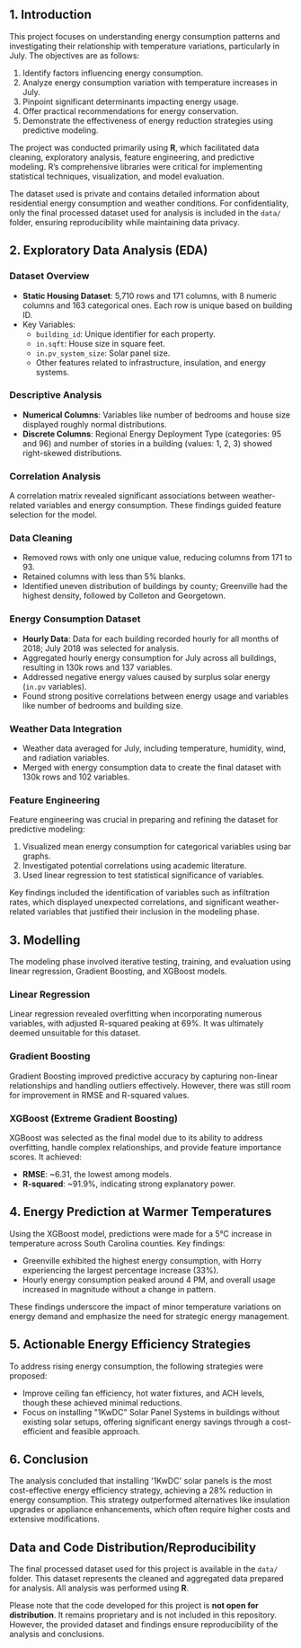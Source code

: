 
## 1. Introduction

This project focuses on understanding energy consumption patterns and investigating their relationship with temperature variations, particularly in July. The objectives are as follows:
1. Identify factors influencing energy consumption.
2. Analyze energy consumption variation with temperature increases in July.
3. Pinpoint significant determinants impacting energy usage.
4. Offer practical recommendations for energy conservation.
5. Demonstrate the effectiveness of energy reduction strategies using predictive modeling.

The project was conducted primarily using **R**, which facilitated data cleaning, exploratory analysis, feature engineering, and predictive modeling. R’s comprehensive libraries were critical for implementing statistical techniques, visualization, and model evaluation.

The dataset used is private and contains detailed information about residential energy consumption and weather conditions. For confidentiality, only the final processed dataset used for analysis is included in the `data/` folder, ensuring reproducibility while maintaining data privacy.

## 2. Exploratory Data Analysis (EDA)

### Dataset Overview
- **Static Housing Dataset**: 5,710 rows and 171 columns, with 8 numeric columns and 163 categorical ones. Each row is unique based on building ID.
- Key Variables: 
  - `building_id`: Unique identifier for each property.
  - `in.sqft`: House size in square feet.
  - `in.pv_system_size`: Solar panel size.
  - Other features related to infrastructure, insulation, and energy systems.

### Descriptive Analysis
- **Numerical Columns**: Variables like number of bedrooms and house size displayed roughly normal distributions.
- **Discrete Columns**: Regional Energy Deployment Type (categories: 95 and 96) and number of stories in a building (values: 1, 2, 3) showed right-skewed distributions.

### Correlation Analysis
A correlation matrix revealed significant associations between weather-related variables and energy consumption. These findings guided feature selection for the model.

### Data Cleaning
- Removed rows with only one unique value, reducing columns from 171 to 93.
- Retained columns with less than 5% blanks.
- Identified uneven distribution of buildings by county; Greenville had the highest density, followed by Colleton and Georgetown.

### Energy Consumption Dataset
- **Hourly Data**: Data for each building recorded hourly for all months of 2018; July 2018 was selected for analysis.
- Aggregated hourly energy consumption for July across all buildings, resulting in 130k rows and 137 variables.
- Addressed negative energy values caused by surplus solar energy (`in.pv` variables).
- Found strong positive correlations between energy usage and variables like number of bedrooms and building size.

### Weather Data Integration
- Weather data averaged for July, including temperature, humidity, wind, and radiation variables.
- Merged with energy consumption data to create the final dataset with 130k rows and 102 variables.

### Feature Engineering
Feature engineering was crucial in preparing and refining the dataset for predictive modeling:
1. Visualized mean energy consumption for categorical variables using bar graphs.
2. Investigated potential correlations using academic literature.
3. Used linear regression to test statistical significance of variables.

Key findings included the identification of variables such as infiltration rates, which displayed unexpected correlations, and significant weather-related variables that justified their inclusion in the modeling phase.

## 3. Modelling

The modeling phase involved iterative testing, training, and evaluation using linear regression, Gradient Boosting, and XGBoost models.

### Linear Regression
Linear regression revealed overfitting when incorporating numerous variables, with adjusted R-squared peaking at 69%. It was ultimately deemed unsuitable for this dataset.

### Gradient Boosting
Gradient Boosting improved predictive accuracy by capturing non-linear relationships and handling outliers effectively. However, there was still room for improvement in RMSE and R-squared values.

### XGBoost (Extreme Gradient Boosting)
XGBoost was selected as the final model due to its ability to address overfitting, handle complex relationships, and provide feature importance scores. It achieved:
- **RMSE**: ~6.31, the lowest among models.
- **R-squared**: ~91.9%, indicating strong explanatory power.

## 4. Energy Prediction at Warmer Temperatures

Using the XGBoost model, predictions were made for a 5°C increase in temperature across South Carolina counties. Key findings:
- Greenville exhibited the highest energy consumption, with Horry experiencing the largest percentage increase (33%).
- Hourly energy consumption peaked around 4 PM, and overall usage increased in magnitude without a change in pattern.

These findings underscore the impact of minor temperature variations on energy demand and emphasize the need for strategic energy management.

## 5. Actionable Energy Efficiency Strategies

To address rising energy consumption, the following strategies were proposed:
- Improve ceiling fan efficiency, hot water fixtures, and ACH levels, though these achieved minimal reductions.
- Focus on installing "1KwDC" Solar Panel Systems in buildings without existing solar setups, offering significant energy savings through a cost-efficient and feasible approach.

## 6. Conclusion

The analysis concluded that installing '1KwDC' solar panels is the most cost-effective energy efficiency strategy, achieving a 28% reduction in energy consumption. This strategy outperformed alternatives like insulation upgrades or appliance enhancements, which often require higher costs and extensive modifications.

## Data and Code Distribution/Reproducibility

The final processed dataset used for this project is available in the `data/` folder. This dataset represents the cleaned and aggregated data prepared for analysis. All analysis was performed using **R**. 

Please note that the code developed for this project is **not open for distribution**. It remains proprietary and is not included in this repository. However, the provided dataset and findings ensure reproducibility of the analysis and conclusions.

